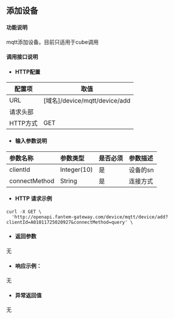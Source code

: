 ## 添加设备

#### 功能说明
mqtt添加设备。目前只适用于cube调用


#### 调用接口说明

* #### HTTP配置

| 配置项 | 取值 |
| --- | --- |
| URL | \[域名\]/device/mqtt/device/add|
| 请求头部 | |
| HTTP方式 | GET |

* #### 输入参数说明

| 参数名称 | 参数类型 | 是否必须 | 参数描述 |
| :--- | :--- | :--- | :--- |
| clientId| Integer\(10\) | 是 | 设备的sn|
| connectMethod| String | 是 | 连接方式 |


* #### HTTP 请求示例

```
curl -X GET \
  'http://openapi.fantem-gateway.com/device/mqtt/device/add?clientId=A01011725020927&connectMethod=query' \
```

* #### 返回参数

无

* #### 响应示例：

无

* #### 异常返回值
无



